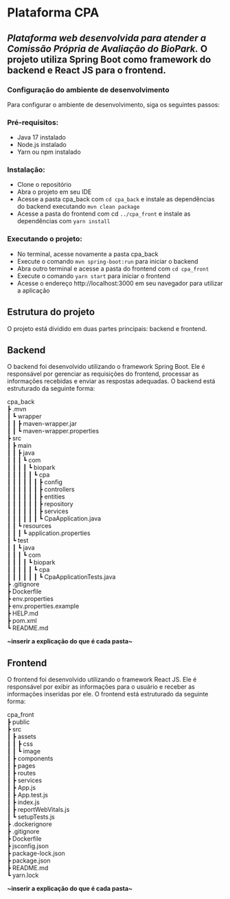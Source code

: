 # **Plataforma CPA**
## *Plataforma web desenvolvida para atender a Comissão Própria de Avaliação do BioPark.* O projeto utiliza Spring Boot como framework do backend e React JS para o frontend.

### Configuração do ambiente de desenvolvimento ###
Para configurar o ambiente de desenvolvimento, siga os seguintes passos:

### Pré-requisitos: ###
* Java 17 instalado
* Node.js instalado
* Yarn ou npm instalado

### Instalação: ###
* Clone o repositório
* Abra o projeto em seu IDE
* Acesse a pasta cpa_back com `cd cpa_back` e instale as dependências do backend executando `mvn clean package`
* Acesse a pasta do frontend com cd `../cpa_front` e instale as dependências com `yarn install`

### Executando o projeto: ###
* No terminal, acesse novamente a pasta cpa_back
* Execute o comando `mvn spring-boot:run` para iniciar o backend
* Abra outro terminal e acesse a pasta do frontend com `cd cpa_front`
* Execute o comando `yarn start` para iniciar o frontend
* Acesse o endereço http://localhost:3000 em seu navegador para utilizar a aplicação


## Estrutura do projeto ##
O projeto está dividido em duas partes principais: backend e frontend.

## Backend ##
O backend foi desenvolvido utilizando o framework Spring Boot. Ele é responsável por gerenciar as requisições do frontend, processar as informações recebidas e enviar as respostas adequadas. O backend está estruturado da seguinte forma:

cpa_back  
 ┣ .mvn  
 ┃ ┗ wrapper  
 ┃ ┃ ┣ maven-wrapper.jar  
 ┃ ┃ ┗ maven-wrapper.properties  
 ┣ src  
 ┃ ┣ main  
 ┃ ┃ ┣ java  
 ┃ ┃ ┃ ┗ com  
 ┃ ┃ ┃ ┃ ┗ biopark  
 ┃ ┃ ┃ ┃ ┃ ┗ cpa  
 ┃ ┃ ┃ ┃ ┃ ┃ ┣ config  
 ┃ ┃ ┃ ┃ ┃ ┃ ┣ controllers  
 ┃ ┃ ┃ ┃ ┃ ┃ ┣ entities  
 ┃ ┃ ┃ ┃ ┃ ┃ ┣ repository  
 ┃ ┃ ┃ ┃ ┃ ┃ ┣ services  
 ┃ ┃ ┃ ┃ ┃ ┃ ┗ CpaApplication.java  
 ┃ ┃ ┗ resources  
 ┃ ┃ ┃ ┗ application.properties  
 ┃ ┗ test  
 ┃ ┃ ┗ java  
 ┃ ┃ ┃ ┗ com  
 ┃ ┃ ┃ ┃ ┗ biopark  
 ┃ ┃ ┃ ┃ ┃ ┗ cpa  
 ┃ ┃ ┃ ┃ ┃ ┃ ┗ CpaApplicationTests.java  
 ┣ .gitignore  
 ┣ Dockerfile  
 ┣ env.properties  
 ┣ env.properties.example  
 ┣ HELP.md  
 ┣ pom.xml  
 ┗ README.md  

**~inserir a explicação do que é cada pasta~**

## Frontend ##
O frontend foi desenvolvido utilizando o framework React JS. Ele é responsável por exibir as informações para o usuário e receber as informações inseridas por ele. O frontend está estruturado da seguinte forma:

cpa_front  
 ┣ public  
 ┣ src  
 ┃ ┣ assets  
 ┃ ┃ ┣ css  
 ┃ ┃ ┗ image  
 ┃ ┣ components  
 ┃ ┣ pages  
 ┃ ┣ routes  
 ┃ ┣ services  
 ┃ ┣ App.js  
 ┃ ┣ App.test.js  
 ┃ ┣ index.js  
 ┃ ┣ reportWebVitals.js  
 ┃ ┗ setupTests.js  
 ┣ .dockerignore  
 ┣ .gitignore  
 ┣ Dockerfile  
 ┣ jsconfig.json  
 ┣ package-lock.json  
 ┣ package.json  
 ┣ README.md  
 ┗ yarn.lock  

**~inserir a explicação do que é cada pasta~**